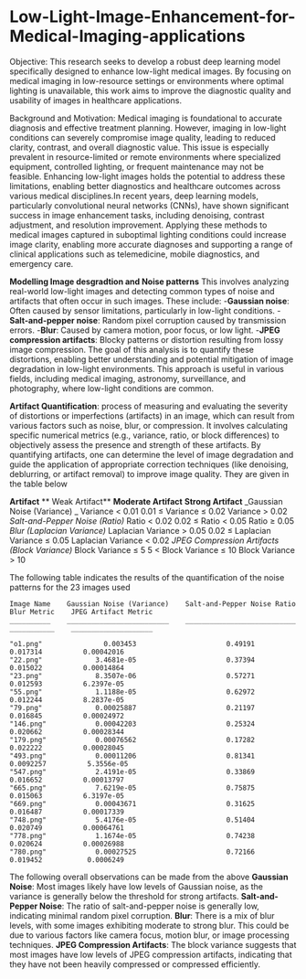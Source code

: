 # Low-Light-Image-Enhancement-for-Medical-Imaging-applications
Objective:
This research seeks to develop a robust deep learning model specifically designed to enhance low-light medical images. By focusing on medical imaging in low-resource settings or environments where optimal lighting is unavailable, this work aims to improve the diagnostic quality and usability of images in healthcare applications.

Background and Motivation:
Medical imaging is foundational to accurate diagnosis and effective treatment planning. However, imaging in low-light conditions can severely compromise image quality, leading to reduced clarity, contrast, and overall diagnostic value. This issue is especially prevalent in resource-limited or remote environments where specialized equipment, controlled lighting, or frequent maintenance may not be feasible. Enhancing low-light images holds the potential to address these limitations, enabling better diagnostics and healthcare outcomes across various medical disciplines.In recent years, deep learning models, particularly convolutional neural networks (CNNs), have shown significant success in image enhancement tasks, including denoising, contrast adjustment, and resolution improvement. Applying these methods to medical images captured in suboptimal lighting conditions could increase image clarity, enabling more accurate diagnoses and supporting a range of clinical applications such as telemedicine, mobile diagnostics, and emergency care.

**Modelling Image desgradtion and Noise patterns**
This involves analyzing real-world low-light images and detecting common types of noise and artifacts that often occur in such images. These include:
-**Gaussian noise**: Often caused by sensor limitations, particularly in low-light conditions.
-**Salt-and-pepper noise**: Random pixel corruption caused by transmission errors.
-**Blur**: Caused by camera motion, poor focus, or low light.
-**JPEG compression artifacts**: Blocky patterns or distortion resulting from lossy image compression.
The goal of this analysis is to quantify these distortions, enabling better understanding and potential mitigation of image degradation in low-light environments. This approach is useful in various fields, including medical imaging, astronomy, surveillance, and photography, where low-light conditions are common.

**Artifact Quantification**: process of measuring and evaluating the severity of distortions or imperfections (artifacts) in an image, which can result from various factors such as noise, blur, or compression. It involves calculating specific numerical metrics (e.g., variance, ratio, or block differences) to objectively assess the presence and strength of these artifacts. By quantifying artifacts, one can determine the level of image degradation and guide the application of appropriate correction techniques (like denoising, deblurring, or artifact removal) to improve image quality. They are given in the table below

**Artifact**                                      ** Weak Artifact**                  **Moderate Artifact**                    **Strong Artifact**
_Gaussian Noise (Variance)	_                       Variance < 0.01	               0.01 ≤ Variance ≤ 0.02	                       Variance > 0.02
_Salt-and-Pepper Noise (Ratio)_	                     Ratio < 0.02	                 0.02 ≤ Ratio < 0.05	                       Ratio ≥ 0.05
_Blur (Laplacian Variance)_	                       Laplacian Variance > 0.05	   0.02 ≤ Laplacian Variance ≤ 0.05	               Laplacian Variance < 0.02
_JPEG Compression Artifacts (Block Variance)_	      Block Variance ≤ 5	            5 < Block Variance ≤ 10	                   Block Variance > 10

The following table indicates the results of the quantification of the noise patterns for the 23 images used

    Image Name    Gaussian Noise (Variance)    Salt-and-Pepper Noise Ratio    Blur Metric    JPEG Artifact Metric
    __________    _________________________    ___________________________    ___________    ____________________

    "o1.png"               0.003453                      0.49191                0.017314          0.00042016     
    "22.png"             3.4681e-05                      0.37394                0.015022          0.00014864     
    "23.png"             8.3507e-06                      0.57271                0.012593          6.2397e-05     
    "55.png"             1.1188e-05                      0.62972                0.012244          8.2837e-05     
    "79.png"             0.00025887                      0.21197                0.016845          0.00024972     
    "146.png"            0.00042203                      0.25324                0.020662          0.00028344     
    "179.png"            0.00076562                      0.17282                0.022222          0.00028045     
    "493.png"            0.00011206                      0.81341               0.0092257          5.3556e-05     
    "547.png"            2.4191e-05                      0.33869                0.016652          0.00013797     
    "665.png"            7.6219e-05                      0.75875                0.015063          6.3197e-05     
    "669.png"            0.00043671                      0.31625                0.016487          0.00017339     
    "748.png"            5.4176e-05                      0.51404                0.020749          0.00064761     
    "778.png"            1.1674e-05                      0.74238                0.020624          0.00026988     
    "780.png"            0.00027525                      0.72166                0.019452           0.0006249     

The following overall observations can be made from the above
**Gaussian Noise**: Most images likely have low levels of Gaussian noise, as the variance is generally below the threshold for strong artifacts.
**Salt-and-Pepper Noise**: The ratio of salt-and-pepper noise is generally low, indicating minimal random pixel corruption.
**Blur**: There is a mix of blur levels, with some images exhibiting moderate to strong blur. This could be due to various factors like camera focus, motion blur, or image processing techniques.
**JPEG Compression Artifacts**: The block variance suggests that most images have low levels of JPEG compression artifacts, indicating that they have not been heavily compressed or compressed efficiently.
